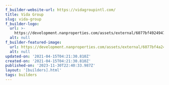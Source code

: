 ```yaml
---
f_builder-website-url: https://vidagroupintl.com/
title: Vida Group
slug: vida-group
f_builder-logo:
  url: >-
    https://development.nanproperties.com/assets/external/6077bf492494742a4a19feae_6077be956e3ae9b21d0e440e_use-this-vida-group.png
  alt: null
f_builder-featured-image:
  url: https://development.nanproperties.com/assets/external/6077bf4a249474738919feaf_oriole-.jpeg
  alt: null
updated-on: '2021-04-15T04:21:30.810Z'
created-on: '2021-04-15T04:21:30.810Z'
published-on: '2023-11-30T22:40:33.987Z'
layout: '[builders].html'
tags: builders
---
```



